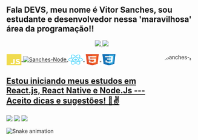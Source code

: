 ## Fala DEVS, meu nome é Vitor Sanches, sou estudante e desenvolvedor nessa 'maravilhosa' área da programação!!
<div align="center">
  <a href="https://github.com/SanchesVitor">
  <img height="180em" src="https://github-readme-stats.vercel.app/api?username=SanchesVitor&show_icons=true&theme=dracula&include_all_commits=true&count_private=true"/>
  <img height="180em" src="https://github-readme-stats.vercel.app/api/top-langs/?username=SanchesVitor&layout=compact&langs_count=7&theme=dracula"/>
</div>
<div style="display: inline_block"><br>
  <img align="center" alt="Sanches-Js" height="30" width="40" src="https://raw.githubusercontent.com/devicons/devicon/master/icons/javascript/javascript-plain.svg">
  <img align="center" alt="Sanches-Node" height="30" width="40" src="https://user-images.githubusercontent.com/112482028/206811539-014b3353-449b-4552-b1ac-301e19db5dbb.svg">
  <img align="center" alt="Sanches-React" height="30" width="40" src="https://raw.githubusercontent.com/devicons/devicon/master/icons/react/react-original.svg">
  <img align="center" alt="Sanches-HTML" height="30" width="40" src="https://raw.githubusercontent.com/devicons/devicon/master/icons/html5/html5-original.svg">
  <img align="center" alt="Sanches-CSS" height="30" width="40" src="https://raw.githubusercontent.com/devicons/devicon/master/icons/css3/css3-original.svg">
  <img align="right" alt="Sanches-pic" height="150" style="border-radius:50px;" src="https://user-images.githubusercontent.com/112482028/206808612-6305d0d7-b442-4a1f-90e9-e50b0db67fc2.png">
  
</div>
  
  ##
  ## Estou iniciando meus estudos em React.js, React Native e Node.Js --- Aceito dicas e sugestões! 🧐✌
 
<div> 
  <a href="https://www.instagram.com/vitor_sanchees/" target="_blank"><img src="https://img.shields.io/badge/-Instagram-%23E4405F?style=for-the-badge&logo=instagram&logoColor=white" target="_blank"></a>
  <a href = "mailto:vitorsanches06@hotmail.com"><img src="https://img.shields.io/badge/-Gmail-%23333?style=for-the-badge&logo=gmail&logoColor=white" target="_blank"></a>
  <a href="https://www.linkedin.com/in/vitor-sanches-f/" target="_blank"><img src="https://img.shields.io/badge/-LinkedIn-%230077B5?style=for-the-badge&logo=linkedin&logoColor=white" target="_blank"></a> 
 
  ![Snake animation](https://github.com/SanchesVitor/SanchesVitor/blob/output/github-contribution-grid-snake.svg)
 
</div>
